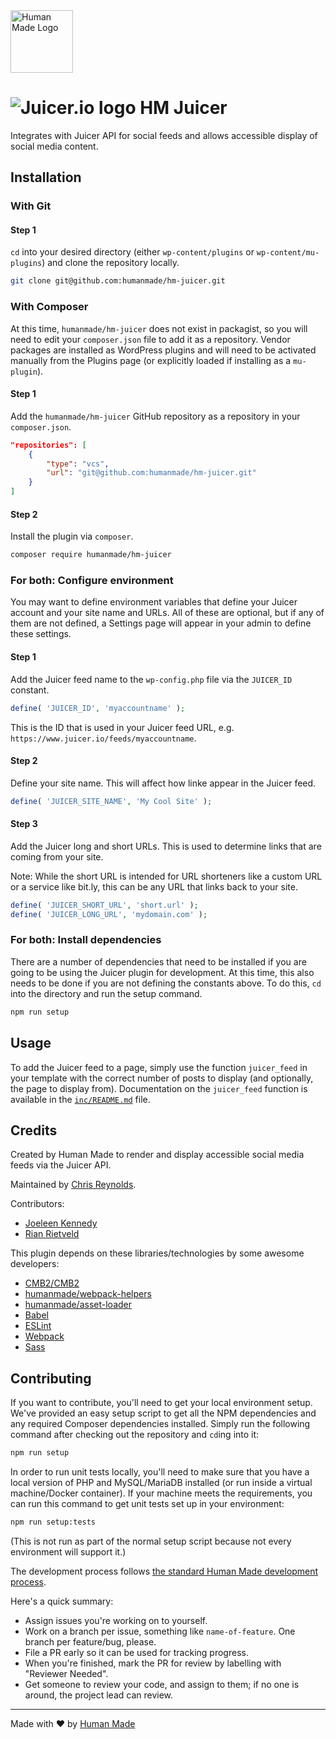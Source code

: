 <img src="https://humanmade.com/content/themes/humanmade/lib/hm-pattern-library/assets/images/logos/logo-red.svg" width="100" alt="Human Made Logo" />

# <img src="https://avatars3.githubusercontent.com/u/4896003?s=20" alt="Juicer.io logo"> HM Juicer

Integrates with Juicer API for social feeds and allows accessible display of social media content.

## Installation

### With Git

#### Step 1
`cd` into your desired directory (either `wp-content/plugins` or `wp-content/mu-plugins`) and clone the repository locally.

```bash
git clone git@github.com:humanmade/hm-juicer.git
```

### With Composer

At this time, `humanmade/hm-juicer` does not exist in packagist, so you will need to edit your `composer.json` file to add it as a repository. Vendor packages are installed as WordPress plugins and will need to be activated manually from the Plugins page (or explicitly loaded if installing as a `mu-plugin`).

#### Step 1
Add the `humanmade/hm-juicer` GitHub repository as a repository in your `composer.json`.

```json
"repositories": [
	{
		"type": "vcs",
		"url": "git@github.com:humanmade/hm-juicer.git"
	}
]
```

#### Step 2
Install the plugin via `composer`.

```bash
composer require humanmade/hm-juicer
```

### For both: Configure environment
You may want to define environment variables that define your Juicer account and your site name and URLs. All of these are optional, but if any of them are not defined, a Settings page will appear in your admin to define these settings.

#### Step 1
Add the Juicer feed name to the `wp-config.php` file via the `JUICER_ID` constant.

```php
define( 'JUICER_ID', 'myaccountname' );
```

This is the ID that is used in your Juicer feed URL, e.g. `https://www.juicer.io/feeds/myaccountname`.

#### Step 2
Define your site name. This will affect how linke appear in the Juicer feed.

```php
define( 'JUICER_SITE_NAME', 'My Cool Site' );
```

#### Step 3
Add the Juicer long and short URLs. This is used to determine links that are coming from your site. 

Note: While the short URL is intended for URL shorteners like a custom URL or a service like bit.ly, this can be any URL that links back to your site.

```php
define( 'JUICER_SHORT_URL', 'short.url' );
define( 'JUICER_LONG_URL', 'mydomain.com' );
```

### For both: Install dependencies
There are a number of dependencies that need to be installed if you are going to be using the Juicer plugin for development. At this time, this also needs to be done if you are not defining the constants above. To do this, `cd` into the directory and run the setup command.

```bash
npm run setup
```

## Usage
To add the Juicer feed to a page, simply use the function `juicer_feed` in your template with the correct number of posts to display (and optionally, the page to display from). Documentation on the `juicer_feed` function is available in the [`inc/README.md`](inc/README.md) file.

## Credits

Created by Human Made to render and display accessible social media feeds via the Juicer API.

Maintained by [Chris Reynolds](https://github.com/jazzsequence).

Contributors:  
* [Joeleen Kennedy](https://github.com/joeleenk)  
* [Rian Rietveld](https://github.com/rianrietveld)

This plugin depends on these libraries/technologies by some awesome developers:

* [CMB2/CMB2](https://github.com/CMB2/CMB2)
* [humanmade/webpack-helpers](https://github.com/humanmade/webpack-helpers)
* [humanmade/asset-loader](https://github.com/humanmade/asset-loader)
* [Babel](https://babeljs.io/)
* [ESLint](https://eslint.org/)
* [Webpack](https://webpack.js.org/)
* [Sass](https://sass-lang.com/)

## Contributing

If you want to contribute, you'll need to get your local environment setup. We've provided an easy setup script to get all the NPM dependencies and any required Composer dependencies installed. Simply run the following command after checking out the repository and `cd`ing into it:

```bash
npm run setup
```

In order to run unit tests locally, you'll need to make sure that you have a local version of PHP and MySQL/MariaDB installed (or run inside a virtual machine/Docker container). If your machine meets the requirements, you can run this command to get unit tests set up in your environment:

```bash
npm run setup:tests
```

(This is not run as part of the normal setup script because not every environment will support it.)


The development process follows [the standard Human Made development process](http://engineering.hmn.md/how-we-work/process/development/).

Here's a quick summary:

* Assign issues you're working on to yourself.
* Work on a branch per issue, something like `name-of-feature`. One branch per feature/bug, please.
* File a PR early so it can be used for tracking progress.
* When you're finished, mark the PR for review by labelling with "Reviewer Needed".
* Get someone to review your code, and assign to them; if no one is around, the project lead can review.

---------------------

Made with ❤️ by [Human Made](https://humanmade.com)
